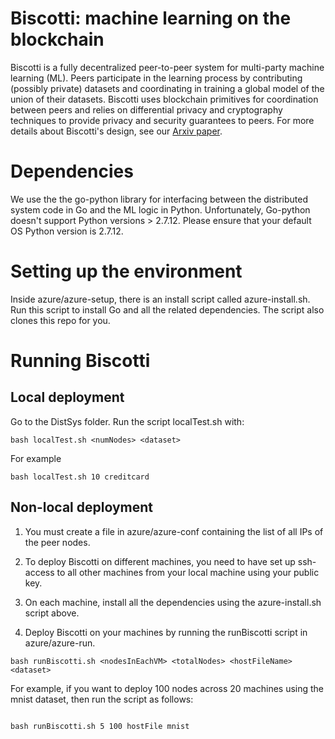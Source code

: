 # Biscotti: machine learning on the blockchain

Biscotti is a fully decentralized peer-to-peer system for multi-party machine learning (ML). Peers participate in the learning process by contributing (possibly private) datasets and coordinating in training a global model of the union of their datasets. Biscotti uses blockchain primitives for coordination between peers and relies on differential privacy and cryptography techniques to provide privacy and security guarantees to peers. For more details about Biscotti's design, see our [Arxiv paper](https://arxiv.org/abs/1811.09904).

# Dependencies

We use the the go-python library for interfacing between the distributed system code in Go and the ML logic in Python. Unfortunately, Go-python doesn't support Python versions > 2.7.12. Please ensure that your default OS Python version is 2.7.12.

# Setting up the environment

Inside azure/azure-setup, there is an install script called azure-install.sh. Run this script to install Go and all the related dependencies. The script also clones this repo for you.

# Running Biscotti

## Local deployment

Go to the DistSys folder. Run the script localTest.sh with:

```
bash localTest.sh <numNodes> <dataset>

```
For example
```
bash localTest.sh 10 creditcard

```

## Non-local deployment

1. You must create a file in azure/azure-conf containing the list of all IPs of the peer nodes.

2. To deploy Biscotti on different machines, you need to have set up ssh-access to all other machines from your local machine using your public key.

3. On each machine, install all the dependencies using the azure-install.sh script above.

4. Deploy Biscotti on your machines by running the runBiscotti script in azure/azure-run.

```
bash runBiscotti.sh <nodesInEachVM> <totalNodes> <hostFileName> <dataset>

```

For example, if you want to deploy 100 nodes across 20 machines using the mnist dataset, then run the script as follows:

```

bash runBiscotti.sh 5 100 hostFile mnist

```
